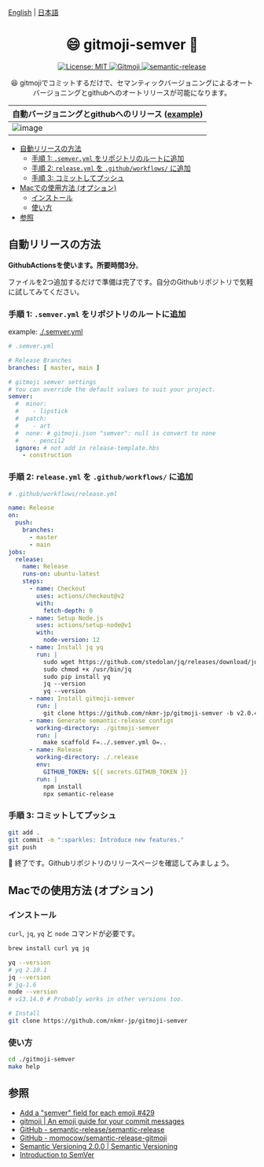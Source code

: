 [English](README.md) | [日本語](README_JA.md)

<h1 align="center">😄 gitmoji-semver 🚀</h1>

<p align="center">
  <a href="#" target="_blank">
    <img alt="License: MIT" src="https://img.shields.io/badge/License-MIT-yellow.svg" />
  </a>
  <a href="https://gitmoji.carloscuesta.me">
    <img src="https://img.shields.io/badge/gitmoji-%20😜%20😍-FFDD67.svg?style=flat-square" alt="Gitmoji">
  </a>
  <a href="https://github.com/semantic-release/semantic-release">
    <img src="https://img.shields.io/badge/%20%20%F0%9F%93%A6%F0%9F%9A%80-semantic--release-e10079.svg" alt="semantic-release">
  </a>
</p>

<p align="center">
😆 gitmojiでコミットするだけで、セマンティックバージョニングによるオートバージョニングとgithubへのオートリリースが可能になります。
</p>



| 自動バージョニングとgithubへのリリース ([example](https://github.com/nkmr-jp/gitmoji-semver-sample/releases/tag/v4.0.0)) |
|--|
| ![image](https://user-images.githubusercontent.com/8490118/107201108-e60a9500-6a3b-11eb-875b-76b0efe2622e.png) |


<!-- @import "[TOC]" {cmd="toc" depthFrom=1 depthTo=6 orderedList=false} -->

<!-- code_chunk_output -->

- [自動リリースの方法](#自動リリースの方法)
  - [手順 1: `.semver.yml` をリポジトリのルートに追加](#手順-1-semveryml-をリポジトリのルートに追加)
  - [手順 2: `release.yml` を `.github/workflows/` に追加](#手順-2-releaseyml-を-githubworkflows-に追加)
  - [手順 3: コミットしてプッシュ](#手順-3-コミットしてプッシュ)
- [Macでの使用方法 (オプション)](#macでの使用方法-オプション)
  - [インストール](#インストール)
  - [使い方](#使い方)
- [参照](#参照)

<!-- /code_chunk_output -->

## 自動リリースの方法

**GithubActionsを使います。所要時間3分**。

ファイルを2つ追加するだけで準備は完了です。自分のGithubリポジトリで気軽に試してみてください。

### 手順 1: `.semver.yml` をリポジトリのルートに追加

example: [./.semver.yml](.semver.yml)

```yml
# .semver.yml

# Release Branches
branches: [ master, main ]

# gitmoji semver settings
# You can override the default values to suit your project.
semver:
  #  minor:
  #    - lipstick
  #  patch:
  #    - art
  #  none: # gitmoji.json "semver": null is convert to none
  #    - pencil2
  ignore: # not add in release-template.hbs
    - construction
```

### 手順 2: `release.yml` を `.github/workflows/` に追加

```yml
# .github/workflows/release.yml

name: Release
on:
  push:
    branches:
      - master
      - main
jobs:
  release:
    name: Release
    runs-on: ubuntu-latest
    steps:
      - name: Checkout
        uses: actions/checkout@v2
        with:
          fetch-depth: 0
      - name: Setup Node.js
        uses: actions/setup-node@v1
        with:
          node-version: 12
      - name: Install jq yq
        run: |
          sudo wget https://github.com/stedolan/jq/releases/download/jq-1.6/jq-linux64 -O /usr/bin/jq &&\
          sudo chmod +x /usr/bin/jq
          sudo pip install yq
          jq --version
          yq --version
      - name: Install gitmoji-semver
        run: |
          git clone https://github.com/nkmr-jp/gitmoji-semver -b v2.0.4
      - name: Generate semantic-release configs
        working-directory: ./gitmoji-semver
        run: |
          make scaffold F=../.semver.yml O=..
      - name: Release
        working-directory: ./.release
        env:
          GITHUB_TOKEN: ${{ secrets.GITHUB_TOKEN }}
        run: |
          npm install
          npx semantic-release
```

### 手順 3: コミットしてプッシュ

```sh
git add .
git commit -m ":sparkles: Introduce new features."
git push
```

:tada: 終了です。Githubリポジトリのリリースページを確認してみましょう。

## Macでの使用方法 (オプション)

### インストール

`curl`, `jq`, `yq` と `node` コマンドが必要です。

```sh
brew install curl yq jq

yq --version
# yq 2.10.1
jq --version
# jq-1.6
node --version
# v13.14.0 # Probably works in other versions too.

# Install
git clone https://github.com/nkmr-jp/gitmoji-semver
```

### 使い方

```sh
cd ./gitmoji-semver
make help
```

## 参照

- [Add a "semver" field for each emoji #429](https://github.com/carloscuesta/gitmoji/issues/429)
- [gitmoji | An emoji guide for your commit messages](https://gitmoji.carloscuesta.me/)
- [GitHub - semantic-release/semantic-release](https://github.com/semantic-release/semantic-release)
- [GitHub - momocow/semantic-release-gitmoji](https://github.com/momocow/semantic-release-gitmoji)
- [Semantic Versioning 2.0.0 | Semantic Versioning](https://semver.org/)
- [Introduction to SemVer](https://blog.greenkeeper.io/introduction-to-semver-d272990c44f2)

